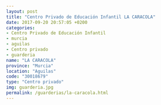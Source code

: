 ```yaml
---
layout: post
title: "Centro Privado de Educación Infantil LA CARACOLA"
date: 2017-09-20 20:57:05 +0200
categories:
- Centro Privado de Educación Infantil
- murcia
- aguilas
- Centro privado
- guarderia
name: "LA CARACOLA"
province: "Murcia"
location: "Aguilas"
code: "30018679"
type: "Centro privado"
img: guarderia.jpg
permalink: /guarderias/la-caracola.html
---
```

